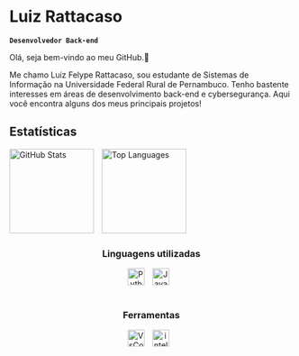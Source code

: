 # Luiz Rattacaso
**`Desenvolvedor Back-end`**

Olá, seja bem-vindo ao meu GitHub.👋

Me chamo Luiz Felype Rattacaso, sou estudante de Sistemas de Informação na Universidade Federal Rural de Pernambuco. Tenho bastente interesses em áreas de desenvolvimento back-end e cybersegurança.
Aqui você encontra alguns dos meus principais projetos!

<div>
<h2>Estatísticas</h2>
<p>
  <img 
    alt="GitHub Stats" 
    height="150" 
    style="padding-right: 10px;" 
    src="https://github-readme-stats.vercel.app/api?username=luizrattacaso&show_icons=true&theme=merko&include_all_commits=true&locale=pt-br" 
  />
  <img 
    alt="Top Languages" 
    height="150" 
    src="https://github-readme-stats.vercel.app/api/top-langs/?username=luizrattacaso&theme=merko&layout=compact&custom_title=Tecnologias&langs_count=9" 
  />
</p>

<div style="text-align: center;">
  <h3>Linguagens utilizadas</h3>
  <div>
    <img
      alt="Python" 
      title="Python"
      width="30px" 
      style="padding-right: 10px;" 
      src="https://cdn.jsdelivr.net/gh/devicons/devicon@latest/icons/python/python-original.svg" 
    />
    <img 
      alt="Java" 
      title="Java"
      width="30px" 
      style="padding-right: 10px;" 
      src="https://cdn.jsdelivr.net/gh/devicons/devicon@latest/icons/java/java-original.svg" 
    />
  </div>
</div>

<br>

<div style="text-align: center;">
  <h3>Ferramentas</h3>
  <div>
    <img
      alt="VsCode" 
      title="VsCode"
      width="30px" 
      style="padding-right: 10px;" 
      src="https://cdn.jsdelivr.net/gh/devicons/devicon@latest/icons/vscode/vscode-original.svg" 
    />
    <img 
      alt="intellij" 
      title="intellij"
      width="30px" 
      style="padding-right: 10px;" 
      src="https://cdn.jsdelivr.net/gh/devicons/devicon@latest/icons/intellij/intellij-original.svg" 
    />
  </div>
</div>



<!--
**Luizrattacaso/luizrattacaso** is a ✨ _special_ ✨ repository because its `README.md` (this file) appears on your GitHub profile.

Here are some ideas to get you started:

- 🔭 I’m currently working on ...
- 🌱 I’m currently learning ...
- 👯 I’m looking to collaborate on ...
- 🤔 I’m looking for help with ...
- 💬 Ask me about ...
- 📫 How to reach me: ...
- 😄 Pronouns: ...
- ⚡ Fun fact: ...
-->
